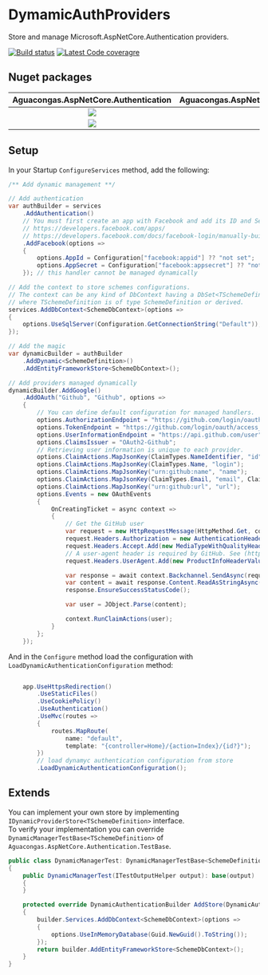 # DymamicAuthProviders

Store and manage Microsoft.AspNetCore.Authentication providers.

[![Build status](https://ci.appveyor.com/api/projects/status/c92qtam52ughrtv1?svg=true)](https://ci.appveyor.com/project/aguacongas/dymamicauthproviders)
[![Latest Code coveragre](https://aguacongas.github.io/DymamicAuthProviders/latest/badge_linecoverage.svg)](https://aguacongas.github.io/DymamicAuthProviders/latest)

Nuget packages
--------------
|Aguacongas.AspNetCore.Authentication|Aguacongas.AspNetCore.Authentication.EntityFramework|Aguacongas.AspNetCore.Authentication.TestBase|
|:------:|:------:|:------:|
|[![][Aguacongas.AspNetCore.Authentication-badge]][Aguacongas.AspNetCore.Authentication-nuget]|[![][Aguacongas.AspNetCore.Authentication.EntityFramework-badge]][Aguacongas.AspNetCore.Authentication.EntityFramework-nuget]|[![][Aguacongas.AspNetCore.Authentication.TestBase-badge]][Aguacongas.AspNetCore.Authentication.TestBase-nuget]|  
|[![][Aguacongas.AspNetCore.Authentication-downloadbadge]][Aguacongas.AspNetCore.Authentication-nuget]|[![][Aguacongas.AspNetCore.Authentication.EntityFramework-downloadbadge]][Aguacongas.AspNetCore.Authentication.EntityFramework-nuget]|[![][Aguacongas.AspNetCore.Authentication.TestBase-downloadbadge]][Aguacongas.AspNetCore.Authentication.TestBase-nuget]|  

[Aguacongas.AspNetCore.Authentication-badge]: https://img.shields.io/nuget/v/Aguacongas.AspNetCore.Authentication.svg
[Aguacongas.AspNetCore.Authentication-downloadbadge]: https://img.shields.io/nuget/dt/Aguacongas.AspNetCore.Authentication.svg
[Aguacongas.AspNetCore.Authentication-nuget]: https://www.nuget.org/packages/Aguacongas.AspNetCore.Authentication/

[Aguacongas.AspNetCore.Authentication.EntityFramework-badge]: https://img.shields.io/nuget/v/Aguacongas.AspNetCore.Authentication.EntityFramework.svg
[Aguacongas.AspNetCore.Authentication.EntityFramework-downloadbadge]: https://img.shields.io/nuget/dt/Aguacongas.AspNetCore.Authentication.EntityFramework.svg
[Aguacongas.AspNetCore.Authentication.EntityFramework-nuget]: https://www.nuget.org/packages/Aguacongas.AspNetCore.Authentication.EntityFramework/

[Aguacongas.AspNetCore.Authentication.TestBase-badge]: https://img.shields.io/nuget/v/Aguacongas.AspNetCore.Authentication.TestBase.svg
[Aguacongas.AspNetCore.Authentication.TestBase-downloadbadge]: https://img.shields.io/nuget/dt/Aguacongas.AspNetCore.Authentication.TestBase.svg
[Aguacongas.AspNetCore.Authentication.TestBase-nuget]: https://www.nuget.org/packages/Aguacongas.AspNetCore.Authentication.TestBase/

## Setup

In your Startup `ConfigureServices` method, add the following:

``` csharp
/** Add dynamic management **/

// Add authentication
var authBuilder = services
    .AddAuthentication()
    // You must first create an app with Facebook and add its ID and Secret to your user-secrets.
    // https://developers.facebook.com/apps/
    // https://developers.facebook.com/docs/facebook-login/manually-build-a-login-flow#login
    .AddFacebook(options =>
    {
        options.AppId = Configuration["facebook:appid"] ?? "not set";
        options.AppSecret = Configuration["facebook:appsecret"] ?? "not set";
    }); // this handler cannot be managed dynamically

// Add the context to store schemes configurations.
// The context can be any kind of DbContext having a DbSet<TSchemeDefinition>
// where TSchemeDefinition is of type SchemeDefinition or derived.
services.AddDbContext<SchemeDbContext>(options =>
{
    options.UseSqlServer(Configuration.GetConnectionString("Default"));
}); 

// Add the magic
var dynamicBuilder = authBuilder
    .AddDynamic<SchemeDefinition>()
    .AddEntityFrameworkStore<SchemeDbContext>();

// Add providers managed dynamically
dynamicBuilder.AddGoogle()
    .AddOAuth("Github", "Github", options =>
    {
        // You can define default configuration for managed handlers.
        options.AuthorizationEndpoint = "https://github.com/login/oauth/authorize";
        options.TokenEndpoint = "https://github.com/login/oauth/access_token";
        options.UserInformationEndpoint = "https://api.github.com/user";
        options.ClaimsIssuer = "OAuth2-Github";
        // Retrieving user information is unique to each provider.
        options.ClaimActions.MapJsonKey(ClaimTypes.NameIdentifier, "id");
        options.ClaimActions.MapJsonKey(ClaimTypes.Name, "login");
        options.ClaimActions.MapJsonKey("urn:github:name", "name");
        options.ClaimActions.MapJsonKey(ClaimTypes.Email, "email", ClaimValueTypes.Email);
        options.ClaimActions.MapJsonKey("urn:github:url", "url");
        options.Events = new OAuthEvents
        {
            OnCreatingTicket = async context =>
            {
                // Get the GitHub user
                var request = new HttpRequestMessage(HttpMethod.Get, context.Options.UserInformationEndpoint);
                request.Headers.Authorization = new AuthenticationHeaderValue("Bearer", context.AccessToken);
                request.Headers.Accept.Add(new MediaTypeWithQualityHeaderValue("application/json"));
                // A user-agent header is required by GitHub. See (https://developer.github.com/v3/#user-agent-required)
                request.Headers.UserAgent.Add(new ProductInfoHeaderValue("DynamicAuthProviders-sample", "1.0.0"));

                var response = await context.Backchannel.SendAsync(request, context.HttpContext.RequestAborted);
                var content = await response.Content.ReadAsStringAsync();
                response.EnsureSuccessStatusCode();

                var user = JObject.Parse(content);

                context.RunClaimActions(user);
            }
        };
    }); 

```

And in the `Configure` method load the configuration with `LoadDynamicAuthenticationConfiguration` method:

``` csharp

    app.UseHttpsRedirection()
        .UseStaticFiles()
        .UseCookiePolicy()
        .UseAuthentication()
        .UseMvc(routes =>
        {
            routes.MapRoute(
                name: "default",
                template: "{controller=Home}/{action=Index}/{id?}");
        })
        // load dynamyc authentication configuration from store
        .LoadDynamicAuthenticationConfiguration();

```

## Extends

You can implement your own store by implementing `IDynamicProviderStore<TSchemeDefinition>` interface.  
To verify your implementation you can override `DynamicManagerTestBase<TSchemeDefinition>` of `Aguacongas.AspNetCore.Authentication.TestBase`.

``` csharp
public class DynamicManagerTest: DynamicManagerTestBase<SchemeDefinition>
{
    public DynamicManagerTest(ITestOutputHelper output): base(output)
    {
    }

    protected override DynamicAuthenticationBuilder AddStore(DynamicAuthenticationBuilder builder)
    {
        builder.Services.AddDbContext<SchemeDbContext>(options =>
        {
            options.UseInMemoryDatabase(Guid.NewGuid().ToString());
        });
        return builder.AddEntityFrameworkStore<SchemeDbContext>();
    }
}
```
